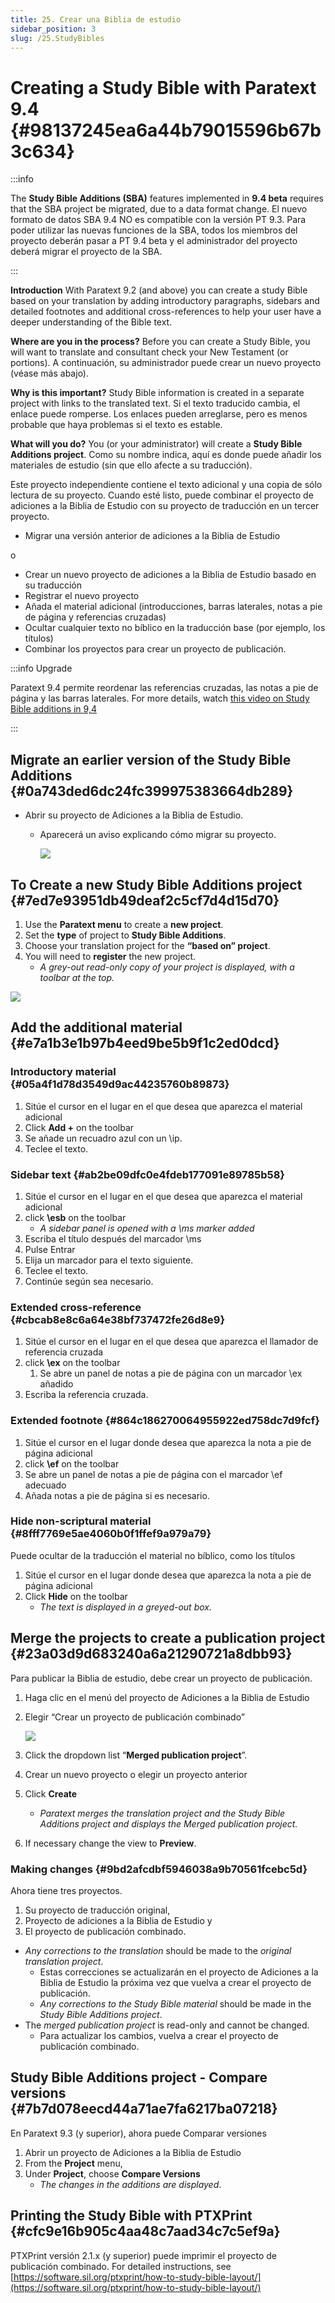 ```yaml
---
title: 25. Crear una Biblia de estudio
sidebar_position: 3
slug: /25.StudyBibles
---
```


# Creating a Study Bible with Paratext 9.4  {#98137245ea6a44b79015596b67b3c634}

:::info

The **Study Bible Additions (SBA)** features implemented in **9.4 beta** requires that the SBA project be migrated, due to a data format change. El nuevo formato de datos SBA 9.4 NO es compatible con la versión PT 9.3. Para poder utilizar las nuevas funciones de la SBA, todos los miembros del proyecto deberán pasar a PT 9.4 beta y el administrador del proyecto deberá migrar el proyecto de la SBA.

:::

**Introduction**  With Paratext 9.2 (and above) you can create a study Bible based on your translation by adding introductory paragraphs, sidebars and detailed footnotes and additional cross-references to help your user have a deeper understanding of the Bible text.

**Where are you in the process?**  Before you can create a Study Bible, you will want to translate and consultant check your New Testament (or portions). A continuación, su administrador puede crear un nuevo proyecto (véase más abajo).

**Why is this important?**  Study Bible information is created in a separate project with links to the translated text. Si el texto traducido cambia, el enlace puede romperse. Los enlaces pueden arreglarse, pero es menos probable que haya problemas si el texto es estable.

**What will you do?**  You (or your administrator) will create a **Study Bible Additions project**. Como su nombre indica, aquí es donde puede añadir los materiales de estudio (sin que ello afecte a su traducción).

Este proyecto independiente contiene el texto adicional y una copia de sólo lectura de su proyecto. Cuando esté listo, puede combinar el proyecto de adiciones a la Biblia de Estudio con su proyecto de traducción en un tercer proyecto.

- Migrar una versión anterior de adiciones a la Biblia de Estudio

o

- Crear un nuevo proyecto de adiciones a la Biblia de Estudio basado en su traducción
- Registrar el nuevo proyecto
- Añada el material adicional (introducciones, barras laterales, notas a pie de página y referencias cruzadas)
- Ocultar cualquier texto no bíblico en la traducción base (por ejemplo, los títulos)
- Combinar los proyectos para crear un proyecto de publicación.

:::info Upgrade

Paratext 9.4 permite reordenar las referencias cruzadas, las notas a pie de página y las barras laterales. For more details, watch [this video on Study Bible additions in 9,4](https://vimeo.com/858761672)

:::

## Migrate an earlier version of the Study Bible Additions {#0a743ded6dc24fc399975383664db289}

- Abrir su proyecto de Adiciones a la Biblia de Estudio.
  - Aparecerá un aviso explicando cómo migrar su proyecto.

    ![](./928165823.png)

## To Create a new Study Bible Additions project {#7ed7e93951db49deaf2c5cf7d4d15d70}

1. Use the **Paratext menu** to create a **new project**.
2. Set the **type** of project to **Study Bible Additions**.
3. Choose your translation project for the **“based on” project**.
4. You will need to **register** the new project.
   - _A grey-out read-only copy of your project is displayed, with a toolbar at the top._

![](./863194056.png)

## Add the additional material {#e7a1b3e1b97b4eed9be5b9f1c2ed0dcd}

### Introductory material {#05a4f1d78d3549d9ac44235760b89873}

1. Sitúe el cursor en el lugar en el que desea que aparezca el material adicional
2. Click **Add +** on the toolbar
3. Se añade un recuadro azul con un \ip.
4. Teclee el texto.

### Sidebar text {#ab2be09dfc0e4fdeb177091e89785b58}

1. Sitúe el cursor en el lugar en el que desea que aparezca el material adicional
2. click **\esb** on the toolbar
   - _A sidebar panel is opened with a \ms marker added_
3. Escriba el título después del marcador \ms
4. Pulse Entrar
5. Elija un marcador para el texto siguiente.
6. Teclee el texto.
7. Continúe según sea necesario.

### Extended cross-reference {#cbcab8e8c6a64e38bf737472fe26d8e9}

1. Sitúe el cursor en el lugar en el que desea que aparezca el llamador de referencia cruzada
2. click **\ex** on the toolbar
   1. Se abre un panel de notas a pie de página con un marcador \ex añadido
3. Escriba la referencia cruzada.

### Extended footnote {#864c186270064955922ed758dc7d9fcf}

1. Sitúe el cursor en el lugar donde desea que aparezca la nota a pie de página adicional
2. click **\ef** on the toolbar
3. Se abre un panel de notas a pie de página con el marcador \ef adecuado
4. Añada notas a pie de página si es necesario.

### Hide non-scriptural material {#8fff7769e5ae4060b0f1ffef9a979a79}

Puede ocultar de la traducción el material no bíblico, como los títulos

1. Sitúe el cursor en el lugar donde desea que aparezca la nota a pie de página adicional
2. Click **Hide** on the toolbar
   - _The text is displayed in a greyed-out box._

## Merge the projects to create a publication project {#23a03d9d683240a6a21290721a8dbb93}

Para publicar la Biblia de estudio, debe crear un proyecto de publicación.

1. Haga clic en el menú del proyecto de Adiciones a la Biblia de Estudio

2. Elegir “Crear un proyecto de publicación combinado”

   ![](./2123925445.png)

3. Click the dropdown list “**Merged publication project**”.

4. Crear un nuevo proyecto o elegir un proyecto anterior

5. Click **Create**
   - _Paratext merges the translation project and the Study Bible Additions project and displays the Merged publication project._

6. If necessary change the view to **Preview**.

### Making changes {#9bd2afcdbf5946038a9b70561fcebc5d}

Ahora tiene tres proyectos.

1. Su proyecto de traducción original,
2. Proyecto de adiciones a la Biblia de Estudio y
3. El proyecto de publicación combinado.

- _Any corrections to the translation_ should be made to the _original translation project_.
  - Estas correcciones se actualizarán en el proyecto de Adiciones a la Biblia de Estudio la próxima vez que vuelva a crear el proyecto de publicación.
  - _Any corrections to the Study Bible material_ should be made in the _Study Bible Additions project_.
- The _merged publication project_ is read-only and cannot be changed.
  - Para actualizar los cambios, vuelva a crear el proyecto de publicación combinado.

## Study Bible Additions project - Compare versions {#7b7d078eecd44a71ae7fa6217ba07218}

En Paratext 9.3 (y superior), ahora puede Comparar versiones

1. Abrir un proyecto de Adiciones a la Biblia de Estudio
2. From the **Project** menu,
3. Under **Project**, choose **Compare Versions**
   - _The changes in the additions are displayed_.

## Printing the Study Bible with PTXPrint {#cfc9e16b905c4aa48c7aad34c7c5ef9a}

PTXPrint versión 2.1.x (y superior) puede imprimir el proyecto de publicación combinado. For detailed instructions, see [https://software.sil.org/ptxprint/how-to-study-bible-layout/](https://software.sil.org/ptxprint/how-to-study-bible-layout/)
